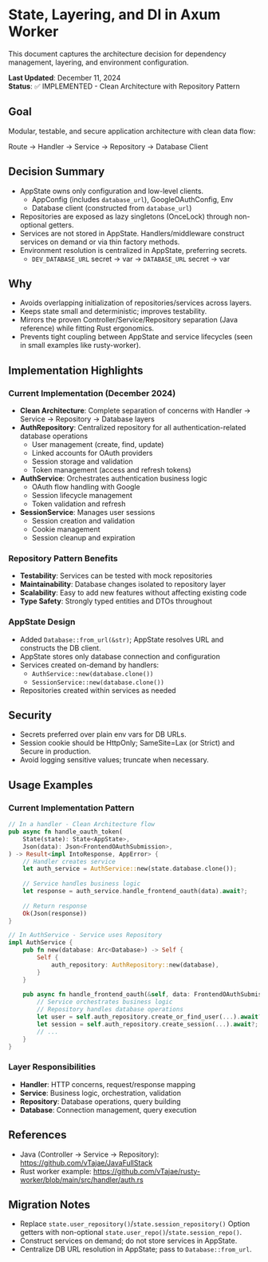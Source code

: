 # State, Layering, and DI in Axum Worker

This document captures the architecture decision for dependency management, layering, and environment configuration.

**Last Updated**: December 11, 2024  
**Status**: ✅ IMPLEMENTED - Clean Architecture with Repository Pattern

## Goal
Modular, testable, and secure application architecture with clean data flow:

Route → Handler → Service → Repository → Database Client

## Decision Summary
- AppState owns only configuration and low-level clients.
  - AppConfig (includes `database_url`), GoogleOAuthConfig, Env
  - Database client (constructed from `database_url`)
- Repositories are exposed as lazy singletons (OnceLock) through non-optional getters.
- Services are not stored in AppState. Handlers/middleware construct services on demand or via thin factory methods.
- Environment resolution is centralized in AppState, preferring secrets.
  - `DEV_DATABASE_URL` secret → var → `DATABASE_URL` secret → var

## Why
- Avoids overlapping initialization of repositories/services across layers.
- Keeps state small and deterministic; improves testability.
- Mirrors the proven Controller/Service/Repository separation (Java reference) while fitting Rust ergonomics.
- Prevents tight coupling between AppState and service lifecycles (seen in small examples like rusty-worker).

## Implementation Highlights

### Current Implementation (December 2024)
- **Clean Architecture**: Complete separation of concerns with Handler → Service → Repository → Database layers
- **AuthRepository**: Centralized repository for all authentication-related database operations
  - User management (create, find, update)
  - Linked accounts for OAuth providers
  - Session storage and validation
  - Token management (access and refresh tokens)
- **AuthService**: Orchestrates authentication business logic
  - OAuth flow handling with Google
  - Session lifecycle management
  - Token validation and refresh
- **SessionService**: Manages user sessions
  - Session creation and validation
  - Cookie management
  - Session cleanup and expiration

### Repository Pattern Benefits
- **Testability**: Services can be tested with mock repositories
- **Maintainability**: Database changes isolated to repository layer
- **Scalability**: Easy to add new features without affecting existing code
- **Type Safety**: Strongly typed entities and DTOs throughout

### AppState Design
- Added `Database::from_url(&str)`; AppState resolves URL and constructs the DB client.
- AppState stores only database connection and configuration
- Services created on-demand by handlers:
  - `AuthService::new(database.clone())`
  - `SessionService::new(database.clone())`
- Repositories created within services as needed

## Security
- Secrets preferred over plain env vars for DB URLs.
- Session cookie should be HttpOnly; SameSite=Lax (or Strict) and Secure in production.
- Avoid logging sensitive values; truncate when necessary.

## Usage Examples

### Current Implementation Pattern
```rust
// In a handler - Clean Architecture flow
pub async fn handle_oauth_token(
    State(state): State<AppState>,
    Json(data): Json<FrontendOAuthSubmission>,
) -> Result<impl IntoResponse, AppError> {
    // Handler creates service
    let auth_service = AuthService::new(state.database.clone());
    
    // Service handles business logic
    let response = auth_service.handle_frontend_oauth(data).await?;
    
    // Return response
    Ok(Json(response))
}

// In AuthService - Service uses Repository
impl AuthService {
    pub fn new(database: Arc<Database>) -> Self {
        Self {
            auth_repository: AuthRepository::new(database),
        }
    }
    
    pub async fn handle_frontend_oauth(&self, data: FrontendOAuthSubmission) -> Result<OAuthResponse, AppError> {
        // Service orchestrates business logic
        // Repository handles database operations
        let user = self.auth_repository.create_or_find_user(...).await?;
        let session = self.auth_repository.create_session(...).await?;
        // ...
    }
}
```

### Layer Responsibilities
- **Handler**: HTTP concerns, request/response mapping
- **Service**: Business logic, orchestration, validation
- **Repository**: Database operations, query building
- **Database**: Connection management, query execution

## References
- Java (Controller → Service → Repository): https://github.com/vTajae/JavaFullStack
- Rust worker example: https://github.com/vTajae/rusty-worker/blob/main/src/handler/auth.rs

## Migration Notes
- Replace `state.user_repository()`/`state.session_repository()` Option getters with non-optional `state.user_repo()`/`state.session_repo()`.
- Construct services on demand; do not store services in AppState.
- Centralize DB URL resolution in AppState; pass to `Database::from_url`.
